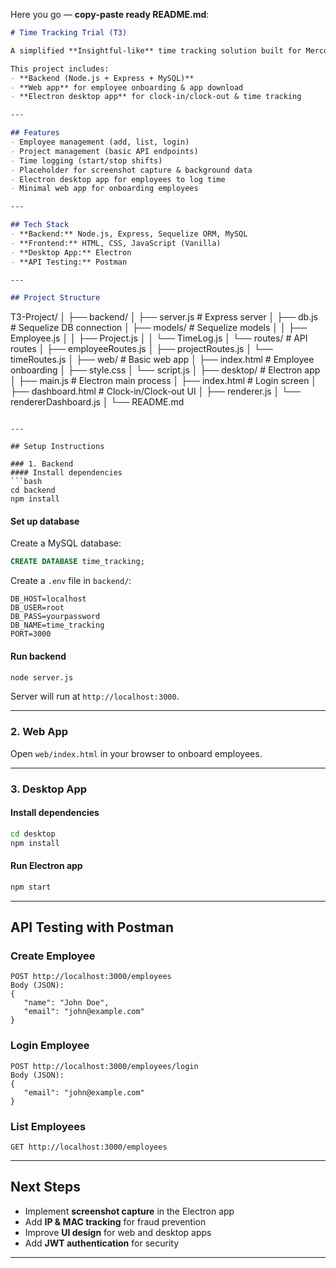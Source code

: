 Here you go — **copy‑paste ready README.md**:

```markdown
# Time Tracking Trial (T3)

A simplified **Insightful-like** time tracking solution built for Mercor’s work trial.

This project includes:
- **Backend (Node.js + Express + MySQL)**
- **Web app** for employee onboarding & app download
- **Electron desktop app** for clock-in/clock-out & time tracking

---

## Features
- Employee management (add, list, login)
- Project management (basic API endpoints)
- Time logging (start/stop shifts)
- Placeholder for screenshot capture & background data
- Electron desktop app for employees to log time
- Minimal web app for onboarding employees

---

## Tech Stack
- **Backend:** Node.js, Express, Sequelize ORM, MySQL  
- **Frontend:** HTML, CSS, JavaScript (Vanilla)  
- **Desktop App:** Electron  
- **API Testing:** Postman  

---

## Project Structure
```

T3-Project/
│
├── backend/
│   ├── server.js            # Express server
│   ├── db.js                # Sequelize DB connection
│   ├── models/              # Sequelize models
│   │   ├── Employee.js
│   │   ├── Project.js
│   │   └── TimeLog.js
│   └── routes/              # API routes
│       ├── employeeRoutes.js
│       ├── projectRoutes.js
│       └── timeRoutes.js
│
├── web/                     # Basic web app
│   ├── index.html           # Employee onboarding
│   ├── style.css
│   └── script.js
│
├── desktop/                 # Electron app
│   ├── main.js              # Electron main process
│   ├── index.html           # Login screen
│   ├── dashboard.html       # Clock-in/Clock-out UI
│   ├── renderer.js
│   └── rendererDashboard.js
│
└── README.md

````

---

## Setup Instructions

### 1. Backend
#### Install dependencies
```bash
cd backend
npm install
````

#### Set up database

Create a MySQL database:

```sql
CREATE DATABASE time_tracking;
```

Create a `.env` file in `backend/`:

```
DB_HOST=localhost
DB_USER=root
DB_PASS=yourpassword
DB_NAME=time_tracking
PORT=3000
```

#### Run backend

```bash
node server.js
```

Server will run at `http://localhost:3000`.

---

### 2. Web App

Open `web/index.html` in your browser to onboard employees.

---

### 3. Desktop App

#### Install dependencies

```bash
cd desktop
npm install
```

#### Run Electron app

```bash
npm start
```

---

## API Testing with Postman

### Create Employee

```
POST http://localhost:3000/employees
Body (JSON):
{
   "name": "John Doe",
   "email": "john@example.com"
}
```

### Login Employee

```
POST http://localhost:3000/employees/login
Body (JSON):
{
   "email": "john@example.com"
}
```

### List Employees

```
GET http://localhost:3000/employees
```

---

## Next Steps

* Implement **screenshot capture** in the Electron app
* Add **IP & MAC tracking** for fraud prevention
* Improve **UI design** for web and desktop apps
* Add **JWT authentication** for security

---
